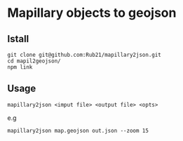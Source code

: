 # Mapillary objects to geojson

## Istall

```
git clone git@github.com:Rub21/mapillary2json.git
cd mapil2geojson/
npm link
```

## Usage

```
mapillary2json <imput file> <output file> <opts>
```

e.g 

```
mapillary2json map.geojson out.json --zoom 15

```
